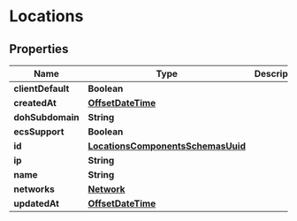 # Locations

## Properties
Name | Type | Description | Notes
------------ | ------------- | ------------- | -------------
**clientDefault** | **Boolean** |  |  [optional]
**createdAt** | [**OffsetDateTime**](OffsetDateTime.md) |  |  [optional]
**dohSubdomain** | **String** |  |  [optional]
**ecsSupport** | **Boolean** |  |  [optional]
**id** | [**LocationsComponentsSchemasUuid**](LocationsComponentsSchemasUuid.md) |  |  [optional]
**ip** | **String** |  |  [optional]
**name** | **String** |  |  [optional]
**networks** | [**Network**](Network.md) |  |  [optional]
**updatedAt** | [**OffsetDateTime**](OffsetDateTime.md) |  |  [optional]
